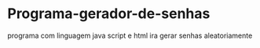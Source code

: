 # Programa-gerador-de-senhas
programa com linguagem java script e html ira gerar senhas aleatoriamente
